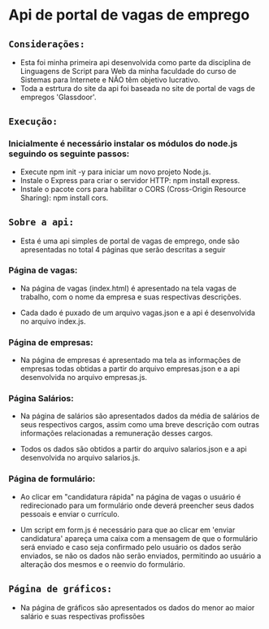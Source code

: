 # Api de portal de vagas de emprego

## `Considerações:`
* Esta foi minha primeira api desenvolvida como parte da disciplina de Linguagens de Script para Web da minha faculdade do curso de Sistemas para Internete e NÃO têm objetivo lucrativo.
* Toda a estrtura do site da api foi baseada no site de portal de vags de empregos 'Glassdoor'.

## `Execução:`
### Inicialmente é necessário instalar os módulos do node.js seguindo os seguinte passos:
* Execute npm init -y para iniciar um novo projeto Node.js.
* Instale o Express para criar o servidor HTTP: npm install express.
* Instale o pacote cors para habilitar o CORS (Cross-Origin Resource Sharing): npm install cors.

## `Sobre a api:`
* Esta é uma api simples de portal de vagas de emprego, onde são apresentadas no total 4 páginas que serão descritas a seguir

### Página de vagas:
* Na página de vagas (index.html) é apresentado na tela vagas de trabalho, com o nome da empresa e suas respectivas descrições.

* Cada dado é puxado de um arquivo vagas.json e a api é desenvolvida no arquivo index.js.

### Página de empresas:

* Na página de empresas é apresentado ma tela as informações de empresas todas obtidas a partir do arquivo empresas.json e a api desenvolvida no arquivo empresas.js.

### Página Salários:

* Na página de salários são apresentados dados da média de salários de seus respectivos cargos, assim como uma breve descrição com outras informações relacionadas a remuneração desses cargos.

* Todos os dados são obtidos a partir do arquivo salarios.json e a api desenvolvida no arquivo salarios.js.

### Página de formulário:

* Ao clicar em "candidatura rápida" na página de vagas o usuário é redirecionado para um formulário onde deverá preencher seus dados pessoais e enviar o currículo.

* Um script em form.js é necessário para que ao clicar em 'enviar candidatura' apareça uma caixa com a mensagem de que o formulário será enviado e caso seja confirmado pelo usuário os dados serão enviados, se não os dados não serão enviados, permitindo ao usuário a alteração dos mesmos e o reenvio do formulário.

## `Página de gráficos:`
* Na página de gráficos são apresentados os dados do menor ao maior salário e suas respectivas profissões 

